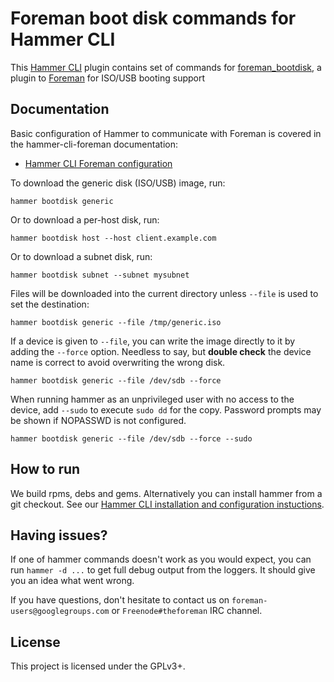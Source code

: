 Foreman boot disk commands for Hammer CLI
=========================================

This [Hammer CLI](https://github.com/theforeman/hammer-cli) plugin contains
set of commands for [foreman_bootdisk](https://github.com/theforeman/foreman_bootdisk),
a plugin to [Foreman](http://theforeman.org/) for ISO/USB booting support

Documentation
-------------

Basic configuration of Hammer to communicate with Foreman is covered in the
hammer-cli-foreman documentation:

 - [Hammer CLI Foreman configuration](https://github.com/theforeman/hammer-cli-foreman/blob/master/doc/configuration.md)

To download the generic disk (ISO/USB) image, run:

    hammer bootdisk generic

Or to download a per-host disk, run:

    hammer bootdisk host --host client.example.com

Or to download a subnet disk, run:

    hammer bootdisk subnet --subnet mysubnet

Files will be downloaded into the current directory unless `--file` is used to set the
destination:

    hammer bootdisk generic --file /tmp/generic.iso

If a device is given to `--file`, you can write the image directly to it by adding the
`--force` option.  Needless to say, but **double check** the device name is correct to
avoid overwriting the wrong disk.

    hammer bootdisk generic --file /dev/sdb --force

When running hammer as an unprivileged user with no access to the device, add `--sudo`
to execute `sudo dd` for the copy.  Password prompts may be shown if NOPASSWD is not
configured.

    hammer bootdisk generic --file /dev/sdb --force --sudo


How to run
----------

We build rpms, debs and gems. Alternatively you can install hammer from a git checkout.
See our [Hammer CLI installation and configuration instuctions](https://github.com/theforeman/hammer-cli/blob/master/doc/installation.md#installation).

Having issues?
--------------

If one of hammer commands doesn't work as you would expect, you can run `hammer -d ...` to get
full debug output from the loggers. It should give you an idea what went wrong.

If you have questions, don't hesitate to contact us on `foreman-users@googlegroups.com` or
`Freenode#theforeman` IRC channel.

License
-------

This project is licensed under the GPLv3+.
